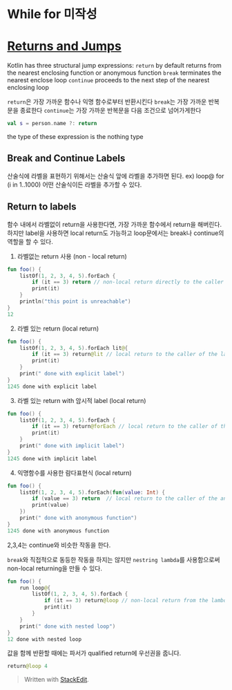 # While for 미작성


# [Returns and Jumps](https://kotlinlang.org/docs/returns.html)

Kotlin has three structural jump expressions:
`return` by default returns from the nearest enclosing function or anonymous function
`break` terminates the nearest enclose loop
`continue` proceeds to the next step of the nearest enclosing loop

`return`은 가장 가까운 함수나 익명 함수로부터 반환시킨다
`break`는 가장 가까운 반복문을 종료한다
`continue`는 가장 가까운 반복문을 다음 조건으로 넘어가게한다
```kotlin
val s = person.name ?: return
```
the type of these expression is the nothing type

## Break and Continue Labels
산술식에 라벨을 표현하기 위해서는 산술식 앞에 라벨을 추가하면 된다.
ex) loop@ for (i in 1..1000)
어떤 산술식이든 라벨을 추가할 수 있다.


## Return to labels
함수 내에서 라벨없이 return을 사용한다면, 가장 가까운 함수에서 return을 해버린다.
하지만 label을 사용하면 local return도 가능하고 loop문에서는 break나 continue의 역할을 할 수 있다.

1. 라벨없는 return 사용 (non - local return)
```kotlin
fun foo() {
    listOf(1, 2, 3, 4, 5).forEach {
        if (it == 3) return // non-local return directly to the caller of foo()
        print(it)
    }
    println("this point is unreachable")
}
12
```

2. 라벨 있는 return (local return)  
```kotlin
fun foo() {
    listOf(1, 2, 3, 4, 5).forEach lit@{
        if (it == 3) return@lit // local return to the caller of the lambda - the forEach loop
        print(it)
    }
    print(" done with explicit label")
}
1245 done with explicit label
```

3. 라벨 있는 return with 암시적 label (local return)
```kotlin
fun foo() {
    listOf(1, 2, 3, 4, 5).forEach {
        if (it == 3) return@forEach // local return to the caller of the lambda - the forEach loop
        print(it)
    }
    print(" done with implicit label")
}
1245 done with implicit label
```

4. 익명함수를 사용한 람다표현식 (local return)
```kotlin
fun foo() {
    listOf(1, 2, 3, 4, 5).forEach(fun(value: Int) {
        if (value == 3) return  // local return to the caller of the anonymous function - the forEach loop
        print(value)
    })
    print(" done with anonymous function")
}
1245 done with anonymous function
```

2,3,4는 continue와 비슷한 작동을 한다.

`break`와 직접적으로 동등한 작동을 하지는 않지만 `nestring lambda`를 사용함으로써 non-local returning을 만들 수 있다.

```kotlin
fun foo() {
    run loop@{
        listOf(1, 2, 3, 4, 5).forEach {
            if (it == 3) return@loop // non-local return from the lambda passed to run
            print(it)
        }
    }
    print(" done with nested loop")
}
12 done with nested loop
```

값을 함께 반환할 때에는 파서가 qualified return에 우선권을 줍니다.
```kotlin
return@loop 4
```

> Written with [StackEdit](https://stackedit.io/).

